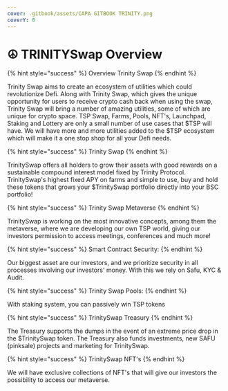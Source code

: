 ```yaml
---
cover: .gitbook/assets/CAPA GITBOOK TRINITY.png
coverY: 0
---
```


# ☮ TRINITYSwap Overview

{% hint style="success" %}
Overview Trinity Swap
{% endhint %}

Trinity Swap aims to create an ecosystem of utilities which could revolutionize Defi. Along with Trinity Swap, which gives the unique opportunity for users to receive crypto cash back when using the swap, Trinity Swap will bring a number of amazing utilities, some of which are unique for crypto space. TSP Swap, Farms, Pools, NFT's, Launchpad, Staking and Lottery are only a small number of use cases that $TSP will have. We will have more and more utilities added to the $TSP ecosystem which will make it a one stop shop for all your Defi needs.

{% hint style="success" %}
Trinity Swap&#x20;
{% endhint %}

TrinitySwap offers all holders to grow their assets with good rewards on a sustainable compound interest model fixed by Trinity Protocol. TrinitySwap's highest fixed APY on farms and simple to use, buy and hold these tokens that grows your $TrinitySwap portfolio directly into your BSC portfolio!

{% hint style="success" %}
Trinity Swap Metaverse
{% endhint %}

TrinitySwap is working on the most innovative concepts, among them the metaverse, where we are developing our own TSP world, giving our investors permission to access meetings, conferences and much more!

{% hint style="success" %}
Smart Contract Security:
{% endhint %}

Our biggest asset are our investors, and we prioritize security in all processes involving our investors' money. With this we rely on Safu, KYC & Audit.

{% hint style="success" %}
Trinity Swap Pools:
{% endhint %}

With staking system, you can passively win TSP tokens

{% hint style="success" %}
TrinitySwap Treasury
{% endhint %}

The Treasury supports the dumps in the event of an extreme price drop in the $TrinitySwap token. The Treasury also funds investments, new SAFU (pinksale) projects and marketing for TrinitySwap.

{% hint style="success" %}
TrinitySwap NFT's
{% endhint %}

We will have exclusive collections of NFT's that will give our investors the possibility to access our metaverse.
